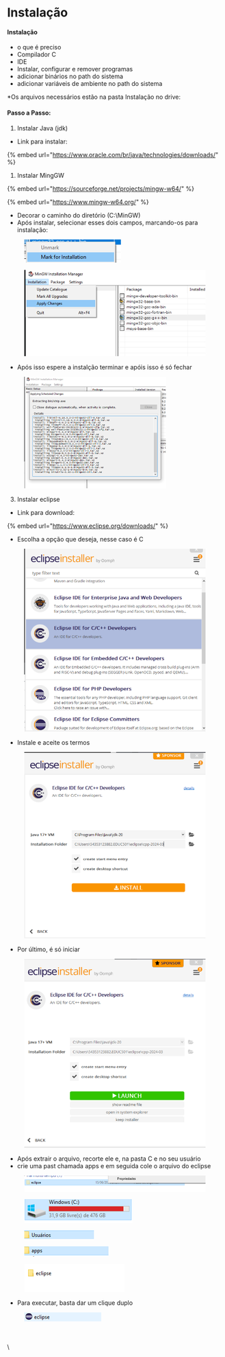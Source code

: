 # Instalação

#### Instalação

* o que é preciso
* Compilador C
* IDE
* Instalar, configurar e remover programas
* adicionar binários no path do sistema
* adicionar variáveis de ambiente no path do sistema

\*Os arquivos necessários estão na pasta Instalação no drive:



#### Passo a Passo:

1. Instalar Java (jdk)

* Link para instalar:

{% embed url="https://www.oracle.com/br/java/technologies/downloads/" %}

1. Instalar MingGW

{% embed url="https://sourceforge.net/projects/mingw-w64/" %}

{% embed url="https://www.mingw-w64.org/" %}

* Decorar o caminho do diretório (C:\MinGW)
* Após instalar, selecionar esses dois campos, marcando-os para instalação:

<figure><img src=".gitbook/assets/PASSO2.png" alt=""><figcaption></figcaption></figure>

<figure><img src=".gitbook/assets/PASSO3.png" alt=""><figcaption></figcaption></figure>

* Após isso espere a instalção terminar e apóis isso é só fechar

<figure><img src=".gitbook/assets/PASSO4.png" alt="" width="331"><figcaption></figcaption></figure>

3. Instalar eclipse

* Link para download:

{% embed url="https://www.eclipse.org/downloads/" %}

* Escolha a opção que deseja, nesse caso é C

<figure><img src=".gitbook/assets/image (6).png" alt=""><figcaption></figcaption></figure>

* Instale e aceite os termos&#x20;

<figure><img src=".gitbook/assets/image (7).png" alt=""><figcaption></figcaption></figure>

* Por último, é só iniciar

<figure><img src=".gitbook/assets/image (8).png" alt=""><figcaption></figcaption></figure>





* Após extrair o arquivo, recorte ele e, na pasta C e no seu usuário&#x20;
* crie uma past chamada apps e em seguida cole o arquivo do eclipse

<figure><img src=".gitbook/assets/image.png" alt=""><figcaption></figcaption></figure>

<figure><img src=".gitbook/assets/image (1).png" alt=""><figcaption></figcaption></figure>

<figure><img src=".gitbook/assets/image (4).png" alt=""><figcaption></figcaption></figure>

<figure><img src=".gitbook/assets/image (2).png" alt=""><figcaption></figcaption></figure>

<figure><img src=".gitbook/assets/image (3).png" alt=""><figcaption></figcaption></figure>

* Para executar, basta dar um clique duplo

<figure><img src=".gitbook/assets/image (5).png" alt=""><figcaption></figcaption></figure>



\
\
\
